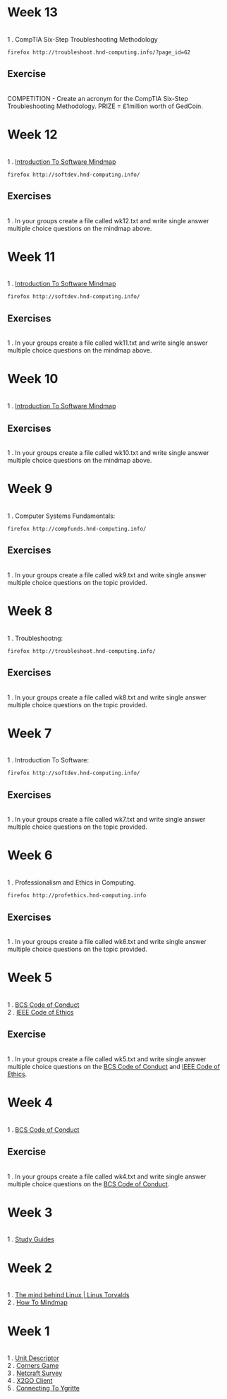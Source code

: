 # Week 13 
<br>1 . CompTIA Six-Step Troubleshooting Methodology

```
firefox http://troubleshoot.hnd-computing.info/?page_id=62
```
## Exercise
<br>COMPETITION - Create an acronym for the CompTIA Six-Step Troubleshooting Methodology. PRIZE = £1million worth of GedCoin.

# Week 12

<br>1 . [Introduction To Software Mindmap](https://drive.google.com/open?id=0B-CFaefA1v4RRDRiZjRDSVhMQk0)
```
firefox http://softdev.hnd-computing.info/
```
## Exercises
<br>1 . In your groups create a file called wk12.txt and write single answer multiple choice questions on the mindmap above.

# Week 11

<br>1 . [Introduction To Software Mindmap](https://drive.google.com/open?id=0B-CFaefA1v4RRDRiZjRDSVhMQk0)
```
firefox http://softdev.hnd-computing.info/
```

## Exercises
<br>1 . In your groups create a file called wk11.txt and write single answer multiple choice questions on the mindmap above.

# Week 10

<br>1 . [Introduction To Software Mindmap](https://drive.google.com/open?id=0B-CFaefA1v4RRDRiZjRDSVhMQk0)

## Exercises
<br>1 . In your groups create a file called wk10.txt and write single answer multiple choice questions on the mindmap above.

# Week 9

<br>1 . Computer Systems Fundamentals:
```
firefox http://compfunds.hnd-computing.info/
```
## Exercises
<br>1 . In your groups create a file called wk9.txt and write single answer multiple choice questions on the topic provided.

# Week 8

<br>1 . Troubleshootng:
```
firefox http://troubleshoot.hnd-computing.info/
```
## Exercises
<br>1 . In your groups create a file called wk8.txt and write single answer multiple choice questions on the topic provided.

# Week 7

<br>1 . Introduction To Software:
```
firefox http://softdev.hnd-computing.info/
```
## Exercises
<br>1 . In your groups create a file called wk7.txt and write single answer multiple choice questions on the topic provided.

# Week 6

<br>1 . Professionalism and Ethics in Computing. 
```
firefox http://profethics.hnd-computing.info
```

## Exercises
<br>1 . In your groups create a file called wk6.txt and write single answer multiple choice questions on the topic provided.

# Week 5
<br>1 . [BCS Code of Conduct](http://www.bcs.org/category/6030)
<br>2 . [IEEE Code of Ethics](http://www.ieee.org/about/corporate/governance/p7-8.html)
## Exercise
<br>1 . In your groups create a file called wk5.txt and write single answer multiple choice questions on the [BCS Code of Conduct](http://www.bcs.org/category/6030) and [IEEE Code of Ethics](http://www.ieee.org/about/corporate/governance/p7-8.html).  

# Week 4
<br>1 . [BCS Code of Conduct](http://www.bcs.org/category/6030)

## Exercise
<br>1 . In your groups create a file called wk4.txt and write single answer multiple choice questions on the [BCS Code of Conduct](http://www.bcs.org/category/6030).  

# Week 3
<br>1 . [Study Guides](http://www.studygs.net/)

# Week 2
<br> 1 . [The mind behind Linux | Linus Torvalds](https://www.youtube.com/watch?v=o8NPllzkFhE)
<br> 2 . [How To Mindmap](https://www.youtube.com/watch?v=u5Y4pIsXTV0)

# Week 1 
<br> 1 . [Unit Descriptor](https://www.sqa.org.uk/files/hn/H1J834.pdf)
<br> 2 . [Corners Game](https://docs.google.com/document/d/1f8YCnRpKR5dgO-aP77ZXJg5SU6BWLMkiLsc99n1WZe4/pub)
<br> 3 . [Netcraft Survey](http://news.netcraft.com/archives/2015/10/16/october-2015-web-server-survey.html)
<br> 4 . [X2GO Client](https://drive.google.com/file/d/0B-CFaefA1v4RVWN5eFRlSV9YbVU/view?usp=sharing)
<br> 5 . [Connecting To Ygritte](https://docs.google.com/document/d/1wV6XGhOPlpwCMElZAqlH83YYXo_PpdNNdVMN6Toh3mw/pub)
